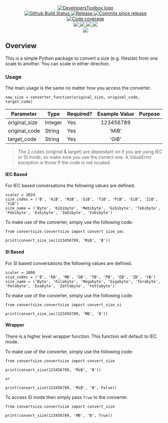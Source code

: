 <p align="center">
    <a href="https://github.com/DevelopersToolbox/">
        <img src="https://cdn.wolfsoftware.com/assets/images/github/organisations/developerstoolbox/black-and-white-circle-256.png" alt="DevelopersToolbox logo" />
    </a>
    <br />
    <a href="https://github.com/DevelopersToolbox/convert-size/actions/workflows/cicd-pipeline.yml">
        <img src="https://img.shields.io/github/workflow/status/DevelopersToolbox/convert-size/CICD%20Pipeline/master?style=for-the-badge" alt="Github Build Status">
    </a>
    <a href="https://github.com/DevelopersToolbox/convert-size/releases/latest">
        <img src="https://img.shields.io/github/v/release/DevelopersToolbox/convert-size?color=blue&label=Latest%20Release&style=for-the-badge" alt="Release">
    </a>
    <a href="https://github.com/DevelopersToolbox/convert-size/releases/latest">
        <img src="https://img.shields.io/github/commits-since/DevelopersToolbox/convert-size/latest.svg?color=blue&style=for-the-badge" alt="Commits since release">
    </a>
    <a href="https://app.codecov.io/gh/DevelopersToolbox/convert-size">
        <img src="https://img.shields.io/codecov/c/gh/DevelopersToolbox/convert-size?style=for-the-badge" alt="Code coverage">
    </a>
    <br />
    <a href=".github/CODE_OF_CONDUCT.md">
        <img src="https://img.shields.io/badge/Code%20of%20Conduct-blue?style=for-the-badge" />
    </a>
    <a href=".github/CONTRIBUTING.md">
        <img src="https://img.shields.io/badge/Contributing-blue?style=for-the-badge" />
    </a>
    <a href=".github/SECURITY.md">
        <img src="https://img.shields.io/badge/Report%20Security%20Concern-blue?style=for-the-badge" />
    </a>
    <a href="https://github.com/DevelopersToolbox/convert-size/issues">
        <img src="https://img.shields.io/badge/Get%20Support-blue?style=for-the-badge" />
    </a>
    <br />
    <a href="https://wolfsoftware.com/">
        <img src="https://img.shields.io/badge/Created%20by%20Wolf%20Software-blue?style=for-the-badge" />
    </a>
</p>

## Overview

This is a simple Python package to convert a size (e.g. filesize) from one scale to another. You can scale in either direction.

### Usage

The main usage is the same no matter how you access the converter.

```shell
new_size = converter_function(original_size, original_code, target_code)
```

| Parameter      | Type    | Required?     | Example Value | Purpose         |
| -------------- | ------- | ------------- | :-----------: | --------------- |
| original\_size | Integer | Yes           | 123456789     |               | The current size without any unit type. |
| original\_code | String  | Yes           | 'MiB'         |               | The code for the original type. |
| target\_code   | String  | Yes           | 'GiB'         |               | The code for the target type.   |

> The 2 codes (original &amp; target) are dependant on if you are using IEC or SI mode, so make sure you use the correct one. A ValueError exception is throw if the code is not located.

#### IEC Based

For IEC based conversations the following values are defined.

```shell
scaler = 1024
size_codes = ('B', 'KiB', 'MiB', 'GiB', 'TiB', 'PiB', 'EiB', 'ZiB', 'YiB')
size_name = ('Byte', 'Kibibyte', 'Mebibyte', 'Gibibyte', 'Tebibyte', 'Pebibyte', 'Exbibyte', 'Zebibyte', 'Yobibyte')
```

To make use of the converter, simply use the following code:

```shell
from convertsize.convertsize import convert_size_iec

print(convert_size_iec(123456789, 'MiB', 'B'))
```

#### SI Based

For SI based conversations the following values are defined.

```shell
scaler = 1000
size_codes = ('B', 'KB', 'MB', 'GB', 'TB', 'PB', 'EB', 'ZB', 'YB')
size_name = ('Byte', 'Kilobyte', 'Megabyte', 'Gigabyte', 'Terabyte', 'Petabyte', 'Exabyte', 'Zettabyte', 'Yottabyte')
```

To make use of the converter, simply use the following code:

```shell
from convertsize.convertsize import convert_size_si

print(convert_size_iec(123456789, 'MB', 'B'))
```

#### Wrapper

There is a higher level wrapper function. This function will default to IEC mode.

To make use of the converter, simply use the following code:

```shell
from convertsize.convertsize import convert_size

print(convert_size(123456789, 'MiB', 'B'))

or

print(convert_size(123456789, 'MiB', 'B', False))
```

To access SI mode then simply pass `True` to the converter.

```shell
from convertsize.convertsize import convert_size

print(convert_size(123456789, 'MB', 'B', True))
```

